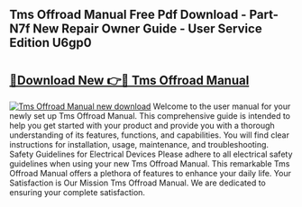 ## Tms Offroad Manual Free Pdf Download - Part-N7f New Repair Owner Guide - User Service Edition U6gp0

# <h2><a href="http://bc76227.oget.top/?id=Tms+Offroad+Manual">🔗Download New 👉🔴 Tms Offroad Manual</a></h2>

[![Tms Offroad Manual new download](https://i.imgur.com/5g1atiW.png)](http://bc76227.oget.top/?id=Tms+Offroad+Manual)
Welcome to the user manual for your newly set up Tms Offroad Manual. This comprehensive guide is intended to help you get started with your product and provide you with a thorough understanding of its features, functions, and capabilities. You will find clear instructions for installation, usage, maintenance, and troubleshooting. Safety Guidelines for Electrical Devices Please adhere to all electrical safety guidelines when using your new Tms Offroad Manual. This remarkable Tms Offroad Manual offers a plethora of features to enhance your daily life. Your Satisfaction is Our Mission Tms Offroad Manual. We are dedicated to ensuring your complete satisfaction.
